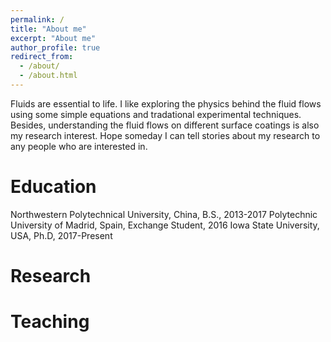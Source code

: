 ```yaml
---
permalink: /
title: "About me"
excerpt: "About me"
author_profile: true
redirect_from: 
  - /about/
  - /about.html
---
```


Fluids are essential to life. I like exploring the physics behind the fluid flows using some simple equations and tradational experimental techniques. Besides, understanding the fluid flows on different surface coatings is also my research interest. Hope someday I can tell stories about my research to any people who are interested in.

# Education

Northwestern Polytechnical University, China, B.S., 2013-2017
Polytechnic University of Madrid, Spain, Exchange Student, 2016
Iowa State University, USA, Ph.D, 2017-Present

# Research


# Teaching

